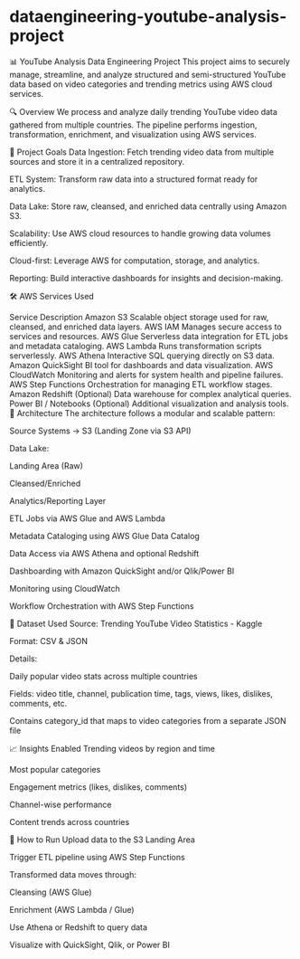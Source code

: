 # dataengineering-youtube-analysis-project
📊 YouTube Analysis Data Engineering Project
This project aims to securely manage, streamline, and analyze structured and semi-structured YouTube data based on video categories and trending metrics using AWS cloud services.


🔍 Overview
We process and analyze daily trending YouTube video data gathered from multiple countries. The pipeline performs ingestion, transformation, enrichment, and visualization using AWS services.

🎯 Project Goals
Data Ingestion: Fetch trending video data from multiple sources and store it in a centralized repository.

ETL System: Transform raw data into a structured format ready for analytics.

Data Lake: Store raw, cleansed, and enriched data centrally using Amazon S3.

Scalability: Use AWS cloud resources to handle growing data volumes efficiently.

Cloud-first: Leverage AWS for computation, storage, and analytics.

Reporting: Build interactive dashboards for insights and decision-making.

🛠️ AWS Services Used

Service	Description
Amazon S3	Scalable object storage used for raw, cleansed, and enriched data layers.
AWS IAM	Manages secure access to services and resources.
AWS Glue	Serverless data integration for ETL jobs and metadata cataloging.
AWS Lambda	Runs transformation scripts serverlessly.
AWS Athena	Interactive SQL querying directly on S3 data.
Amazon QuickSight	BI tool for dashboards and data visualization.
AWS CloudWatch	Monitoring and alerts for system health and pipeline failures.
AWS Step Functions	Orchestration for managing ETL workflow stages.
Amazon Redshift (Optional)	Data warehouse for complex analytical queries.
Power BI / Notebooks (Optional)	Additional visualization and analysis tools.
🧱 Architecture
The architecture follows a modular and scalable pattern:

Source Systems → S3 (Landing Zone via S3 API)

Data Lake:

Landing Area (Raw)

Cleansed/Enriched

Analytics/Reporting Layer

ETL Jobs via AWS Glue and AWS Lambda

Metadata Cataloging using AWS Glue Data Catalog

Data Access via AWS Athena and optional Redshift

Dashboarding with Amazon QuickSight and/or Qlik/Power BI

Monitoring using CloudWatch

Workflow Orchestration with AWS Step Functions

🧾 Dataset Used
Source: Trending YouTube Video Statistics - Kaggle

Format: CSV & JSON

Details:

Daily popular video stats across multiple countries

Fields: video title, channel, publication time, tags, views, likes, dislikes, comments, etc.

Contains category_id that maps to video categories from a separate JSON file

📈 Insights Enabled
Trending videos by region and time

Most popular categories

Engagement metrics (likes, dislikes, comments)

Channel-wise performance

Content trends across countries

🚀 How to Run
Upload data to the S3 Landing Area

Trigger ETL pipeline using AWS Step Functions

Transformed data moves through:

Cleansing (AWS Glue)

Enrichment (AWS Lambda / Glue)

Use Athena or Redshift to query data

Visualize with QuickSight, Qlik, or Power BI
